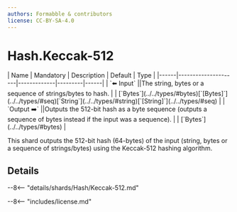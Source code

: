 ```yaml
---
authors: Formabble & contributors
license: CC-BY-SA-4.0
---
```



# Hash.Keccak-512

<div class="sh-parameters" markdown="1">
| Name | Mandatory | Description | Default | Type |
|------|---------------------|-------------|---------|------|
| `⬅️ Input` ||The string, bytes or a sequence of strings/bytes to hash. | | [`Bytes`](../../types/#bytes)[`[Bytes]`](../../types/#seq)[`String`](../../types/#string)[`[String]`](../../types/#seq) |
| `Output ➡️` ||Outputs the 512-bit hash as a byte sequence (outputs a sequence of bytes instead if the input was a sequence). | | [`Bytes`](../../types/#bytes) |

</div>

This shard outputs the 512-bit hash (64-bytes) of the input (string, bytes or a sequence of strings/bytes) using the Keccak-512 hashing algorithm.

## Details

--8<-- "details/shards/Hash/Keccak-512.md"


--8<-- "includes/license.md"

